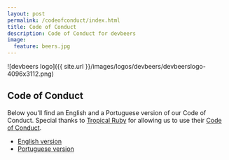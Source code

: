 ```yaml
---
layout: post
permalink: /codeofconduct/index.html
title: Code of Conduct
description: Code of Conduct for devbeers
image:
  feature: beers.jpg
---
```


![devbeers logo]({{ site.url }}/images/logos/devbeers/devbeerslogo-4096x3112.png)

## Code of Conduct

Below you'll find an English and a Portuguese version of our Code of Conduct. Special thanks to [Tropical Ruby](http://tropicalrb.com/) for allowing us to use their [Code of Conduct](http://tropicalrb.com/en/code-of-conduct/).

* [English version](coc-english.html)
* [Portuguese version](coc-portuguese.html)
